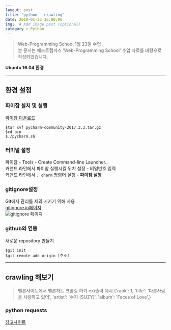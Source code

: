 ```yaml
---
layout: post
title: "python - crawling"
date: 2018-01-23 16:00:00
img:  # Add image post (optional)
category : Python
---
```

>Web-Programming School 1월 23일 수업 <br>
>본 문서는 패스트캠퍼스 'Web-Programming School' 수업 자료를 바탕으로 작성되었습니다.

**Ubuntu 16.04 환경**

---
## 환경 설정
### 파이참 설치 및 실행
[파이참 다운로드](https://www.jetbrains.com/pycharm/download/)

```
$tar xvf pycharm-community-2017.3.3.tar.gz
$cd bin
$./pycharm.sh
```
### 터미널 설정
파이참 - Tools - Create Command-line Launcher.. <br>
커맨드 라인에서 파이참 실행시킬 위치 설정 - 비밀번호 입력 <br>
커맨드 라인에서 `. charm` 명령어 실행 - **파이참 실행**

### gitignore설정
Git에서 관리를 제외 시키기 위해 사용<br>
[gitignore.io페이지](https://www.gitignore.io/)<br>
![gitignore 페이지](/home/kahee/blogk/assets/post_img/gitignore.png)

### github와 연동
새로운 repository 만들기

```
$git init
$git remote add origin [주소]
```

-----
## crawling 해보기
> 멜론사이트에서 멜론차트 크롤링 하기
> ex)출력 예시
{'rank': 1, 'title': '다른사람을 사랑하고 있어', 'artist': '수지 (SUZY)', 'album': 'Faces of Love',}

### python requests
[참고사이트](http://docs.python-requests.org/en/master/user/quickstart/)

```py
```
